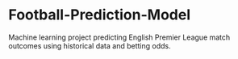 # Football-Prediction-Model
Machine learning project predicting English Premier League match outcomes using historical data and betting odds.
